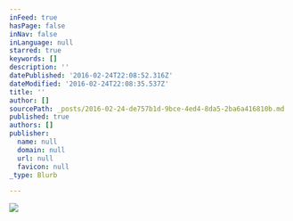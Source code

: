```yaml
---
inFeed: true
hasPage: false
inNav: false
inLanguage: null
starred: true
keywords: []
description: ''
datePublished: '2016-02-24T22:08:52.316Z'
dateModified: '2016-02-24T22:08:35.537Z'
title: ''
author: []
sourcePath: _posts/2016-02-24-de757b1d-9bce-4ed4-8da5-2ba6a416810b.md
published: true
authors: []
publisher:
  name: null
  domain: null
  url: null
  favicon: null
_type: Blurb

---
```

![](https://the-grid-user-content.s3-us-west-2.amazonaws.com/7de65dbf-595c-4d7b-8e36-0e8d79256d36.png)